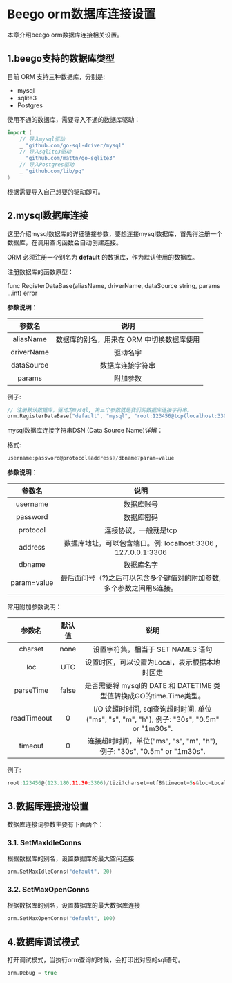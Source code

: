 # Beego orm数据库连接设置

本章介绍beego orm数据库连接相关设置。

## 1.beego支持的数据库类型

目前 ORM 支持三种数据库，分别是:

- mysql
- sqlite3
- Postgres

使用不通的数据库，需要导入不通的数据库驱动：

```go
import (
    // 导入mysql驱动
    _ "github.com/go-sql-driver/mysql"
    // 导入sqlite3驱动
    _ "github.com/mattn/go-sqlite3"
    // 导入Postgres驱动
    _ "github.com/lib/pq"
)
```

根据需要导入自己想要的驱动即可。

## 2.mysql数据库连接

这里介绍mysql数据库的详细链接参数，要想连接mysql数据库，首先得注册一个数据库，在调用查询函数会自动创建连接。

ORM 必须注册一个别名为 **default** 的数据库，作为默认使用的数据库。

注册数据库的函数原型：

func RegisterDataBase(aliasName, driverName, dataSource string, params ...int) error

**参数说明**：

|   参数名   |                   说明                    |
| :--------: | :---------------------------------------: |
| aliasName  | 数据库的别名，用来在 ORM 中切换数据库使用 |
| driverName |                 驱动名字                  |
| dataSource |             数据库连接字符串              |
|   params   |                 附加参数                  |

例子:

```go
// 注册默认数据库，驱动为mysql, 第三个参数就是我们的数据库连接字符串。
orm.RegisterDataBase("default", "mysql", "root:123456@tcp(localhost:3306)/tizi?charset=utf8")
```

mysql数据库连接字符串DSN (Data Source Name)详解：

格式:

```go
username:password@protocol(address)/dbname?param=value
```

**参数说明**：

|   参数名    |                             说明                             |
| :---------: | :----------------------------------------------------------: |
|  username   |                          数据库账号                          |
|  password   |                          数据库密码                          |
|  protocol   |                    连接协议，一般就是tcp                     |
|   address   | 数据库地址，可以包含端口。例: localhost:3306 , 127.0.0.1:3306 |
|   dbname    |                          数据库名字                          |
| param=value | 最后面问号（?)之后可以包含多个键值对的附加参数,多个参数之间用&连接。 |

常用附加参数说明：

|   参数名    | 默认值 |                             说明                             |
| :---------: | :----: | :----------------------------------------------------------: |
|   charset   |  none  |          设置字符集，相当于 SET NAMES <value> 语句           |
|     loc     |  UTC   |        设置时区，可以设置为Local，表示根据本地时区走         |
|  parseTime  | false  | 是否需要将 mysql的 DATE 和 DATETIME 类型值转换成GO的time.Time类型。 |
| readTimeout |   0    | I/O 读超时时间, sql查询超时时间. 单位 ("ms", "s", "m", "h"), 例子: "30s", "0.5m" or "1m30s". |
|   timeout   |   0    | 连接超时时间，单位("ms", "s", "m", "h"), 例子: "30s", "0.5m" or "1m30s". |

例子:

```go
root:123456@(123.180.11.30:3306)/tizi?charset=utf8&timeout=5s&loc=Local&parseTime=true
```

## 3.数据库连接池设置

数据库连接词参数主要有下面两个：

### 3.1. SetMaxIdleConns

根据数据库的别名，设置数据库的最大空闲连接

```go
orm.SetMaxIdleConns("default", 20)
```

### 3.2. SetMaxOpenConns

根据数据库的别名，设置数据库的最大数据库连接

```go
orm.SetMaxOpenConns("default", 100)
```

## 4.数据库调试模式

打开调试模式，当执行orm查询的时候，会打印出对应的sql语句。

```go
orm.Debug = true
```